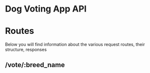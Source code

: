 # Dog Voting App API

# Routes
Below you will find information about the various request routes, their structure, responses

## /vote/:breed_name